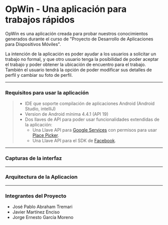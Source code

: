 OpWin - Una aplicación para trabajos rápidos
===================

OpWin es una aplicación creada para probar nuestros conocimientos generados durante el curso de "Proyecto de Desarrollo de Aplicaciones para Dispositivos Móviles".

La intención de la aplicación es poder ayudar a los usuarios a solicitar un trabajo no formal, y que otro usuario tenga la posibilidad de poder aceptar el trabajo y poder obtener la ubicación de encuentro para el trabajo. También el usuario tendrá la opción de poder modificar sus detalles de perfil y cambiar su foto de perfil.


----------

### **Requisitos para usar la aplicación**


> - IDE que soporte compilación de aplicaciones Android (Android Studio, intelliJ)
> - Version de Android mínima 4.4.1 (API 19)
> - Dos llaves de API para poder usar funcionalidades extendidas de la aplicación:
>	 - Una Llave API para [Google Services][9] con permisos para usar [Place Picker][10].
>	 - Una Llave API para el SDK de [Facebook][11].


----------

### **Capturas de la interfaz**

-----------

### **Arquitectura de la Aplicacion**

-----------
### **Integrantes del Proyecto**

 - José Pablo Abraham Tremari
 - Javier Martínez Enciso
 - Jorge Ernesto García Moreno


  [9]: https://console.developers.google.com/apis/
  [10]: https://developers.google.com/places/android-api/placepicker
  [11]: https://developers.facebook.com/docs/android/getting-started/

